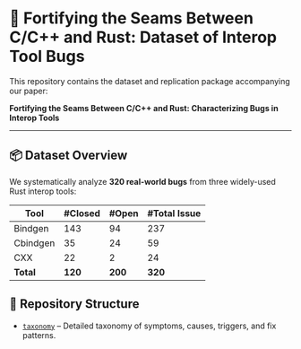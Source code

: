 # 🧵 Fortifying the Seams Between C/C++ and Rust: Dataset of Interop Tool Bugs

This repository contains the dataset and replication package accompanying our paper:

**Fortifying the Seams Between C/C++ and Rust: Characterizing Bugs in Interop Tools**  


---

## 📦 Dataset Overview

We systematically analyze **320 real-world bugs** from three widely-used Rust interop tools:

| Tool       |  #Closed | #Open | #Total Issue |
|------------|----------------|------|--------|
| Bindgen    | 143            | 94   | 237    |
| Cbindgen   | 35             | 24   | 59     |
| CXX        | 22             | 2    | 24     |
| **Total**  | **120**        |  **200**  |   **320**     |

## 📁 Repository Structure
- [`taxonomy`](./taxonomy/) – Detailed taxonomy of symptoms, causes, triggers, and fix patterns.

